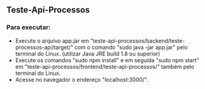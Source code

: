## Teste-Api-Processos
### Para executar:
- Execute o arquivo app.jar em "teste-api-processos/backend/teste-processos-api/target/" com o comando "sudo java -jar app.jar" pelo terminal do Linux. (utilizar Java JRE build 1.8 ou superior)
- Execute os comandos "sudo npm install" e em seguida "sudo npm start" em "teste-api-processos/frontend/teste-api-processos/" também pelo terminal do Linux.
- Acesse no navegador o endereço "localhost:3000/".
